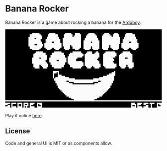 # Banana Rocker

Banana Rocker is a game about rocking a banana for the [Arduboy](https://www.arduboy.com/).

![banana_rocker.gif](banana_rocker.gif)

Play it online [here](https://tiberiusbrown.github.io/Ardens/player.html?file=https://github.com/rocktronica/banana_rocker/raw/main/banana_rocker.ino.hex).

## License

Code and general UI is MIT or as components allow.
